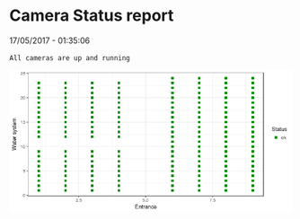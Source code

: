 Camera Status report
================
17/05/2017 - 01:35:06

    All cameras are up and running

![](camreport_files/figure-markdown_github/unnamed-chunk-2-1.png)
